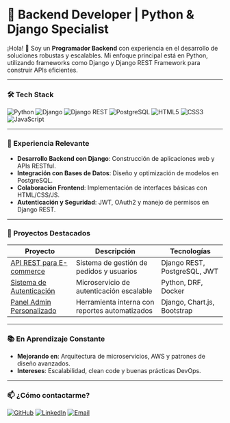 # 🚀 Backend Developer | Python & Django Specialist

¡Hola! 👋 Soy un **Programador Backend** con experiencia en el desarrollo de soluciones robustas y escalables. Mi enfoque principal está en Python, utilizando frameworks como Django y Django REST Framework para construir APIs eficientes.

---

### 🛠️ Tech Stack

![Python](https://img.shields.io/badge/Python-3776AB?style=for-the-badge&logo=python&logoColor=white)
![Django](https://img.shields.io/badge/Django-092E20?style=for-the-badge&logo=django&logoColor=white)
![Django REST](https://img.shields.io/badge/Django_REST-ff1709?style=for-the-badge&logo=django&logoColor=white)
![PostgreSQL](https://img.shields.io/badge/PostgreSQL-316192?style=for-the-badge&logo=postgresql&logoColor=white)
![HTML5](https://img.shields.io/badge/HTML5-E34F26?style=for-the-badge&logo=html5&logoColor=white)
![CSS3](https://img.shields.io/badge/CSS3-1572B6?style=for-the-badge&logo=css3&logoColor=white)
![JavaScript](https://img.shields.io/badge/JavaScript-F7DF1E?style=for-the-badge&logo=javascript&logoColor=black)

---

### 💼 Experiencia Relevante

- **Desarrollo Backend con Django**: Construcción de aplicaciones web y APIs RESTful.
- **Integración con Bases de Datos**: Diseño y optimización de modelos en PostgreSQL.
- **Colaboración Frontend**: Implementación de interfaces básicas con HTML/CSS/JS.
- **Autenticación y Seguridad**: JWT, OAuth2 y manejo de permisos en Django REST.

---

### 🌱 Proyectos Destacados

| Proyecto | Descripción | Tecnologías |
|----------|-------------|-------------|
| [API REST para E-commerce](/) | Sistema de gestión de pedidos y usuarios | Django REST, PostgreSQL, JWT |
| [Sistema de Autenticación](/) | Microservicio de autenticación escalable | Python, DRF, Docker |
| [Panel Admin Personalizado](/) | Herramienta interna con reportes automatizados | Django, Chart.js, Bootstrap |

---

### 📚 En Aprendizaje Constante

- **Mejorando en**: Arquitectura de microservicios, AWS y patrones de diseño avanzados.
- **Intereses**: Escalabilidad, clean code y buenas prácticas DevOps.

---

### 📫 ¿Cómo contactarme?

[![GitHub](https://img.shields.io/badge/GitHub-100000?style=for-the-badge&logo=github&logoColor=white)](https://github.com/tu-usuario)
[![LinkedIn](https://img.shields.io/badge/LinkedIn-0077B5?style=for-the-badge&logo=linkedin&logoColor=white)](https://linkedin.com/in/tu-perfil)
[![Email](https://img.shields.io/badge/Email-D14836?style=for-the-badge&logo=gmail&logoColor=white)](mailto:tu-email@ejemplo.com)

